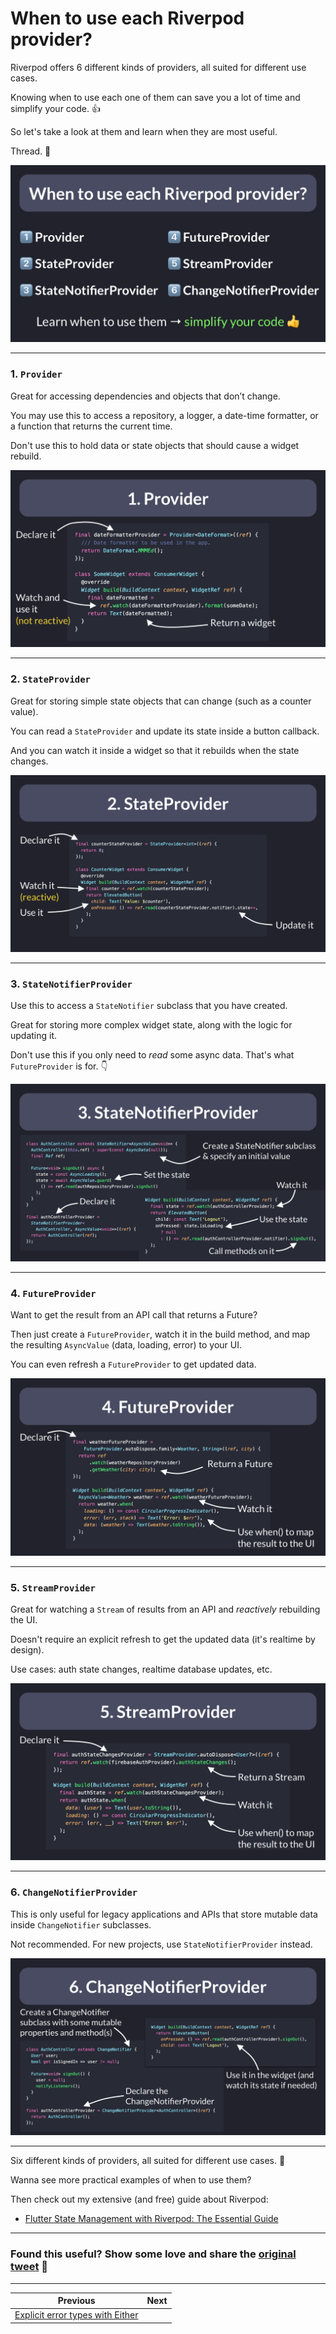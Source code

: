 # When to use each Riverpod provider?

Riverpod offers 6 different kinds of providers, all suited for different use cases.

Knowing when to use each one of them can save you a lot of time and simplify your code. 👍

So let's take a look at them and learn when they are most useful.

Thread. 🧵

![](064.1-when-each-riverpod-provider.png)

---

### 1. `Provider`

Great for accessing dependencies and objects that don’t change.

You may use this to access a repository, a logger, a date-time formatter, or a function that returns the current time.

Don't use this to hold data or state objects that should cause a widget rebuild.

![](064.2-provider.png)

---

### 2. `StateProvider`

Great for storing simple state objects that can change (such as a counter value).

You can read a `StateProvider` and update its state inside a button callback.

And you can watch it inside a widget so that it rebuilds when the state changes.

![](064.3-state-provider.png)

---

### 3. `StateNotifierProvider`

Use this to access a `StateNotifier` subclass that you have created.

Great for storing more complex widget state, along with the logic for updating it.

Don't use this if you only need to *read* some async data. That's what `FutureProvider` is for. 👇

![](064.4-state-notifier-provider.png)

---

### 4. `FutureProvider`

Want to get the result from an API call that returns a Future?

Then just create a `FutureProvider`, watch it in the build method, and map the resulting `AsyncValue` (data, loading, error) to your UI.

You can even refresh a `FutureProvider` to get updated data.

![](064.5-future-provider.png)

---

### 5. `StreamProvider`

Great for watching a `Stream` of results from an API and *reactively* rebuilding the UI.

Doesn't require an explicit refresh to get the updated data (it's realtime by design).

Use cases: auth state changes, realtime database updates, etc.

![](064.6-stream-provider.png)

---

### 6. `ChangeNotifierProvider`

This is only useful for legacy applications and APIs that store mutable data inside `ChangeNotifier` subclasses.

Not recommended. For new projects, use `StateNotifierProvider` instead.

![](064.7-change-notifier-provider.png)

---

Six different kinds of providers, all suited for different use cases. 🚀

Wanna see more practical examples of when to use them?

Then check out my extensive (and free) guide about Riverpod:

- [Flutter State Management with Riverpod: The Essential Guide](https://codewithandrea.com/articles/flutter-state-management-riverpod/)

---

### Found this useful? Show some love and share the [original tweet](https://twitter.com/biz84/status/1554518642343256067) 🙏

---

| Previous | Next |
| -------- | ---- |
| [Explicit error types with Either](../0063-either-type-fpdart/index.md) |  |